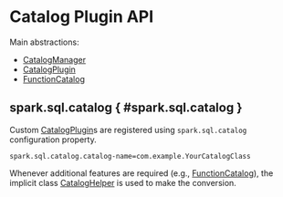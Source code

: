 # Catalog Plugin API

Main abstractions:

* [CatalogManager](CatalogManager.md)
* [CatalogPlugin](CatalogPlugin.md)
* [FunctionCatalog](FunctionCatalog.md)

## spark.sql.catalog { #spark.sql.catalog }

Custom [CatalogPlugin](CatalogPlugin.md)s are registered using `spark.sql.catalog` configuration property.

```text
spark.sql.catalog.catalog-name=com.example.YourCatalogClass
```

Whenever additional features are required (e.g., [FunctionCatalog](FunctionCatalog.md)), the implicit class [CatalogHelper](CatalogHelper.md) is used to make the conversion.
